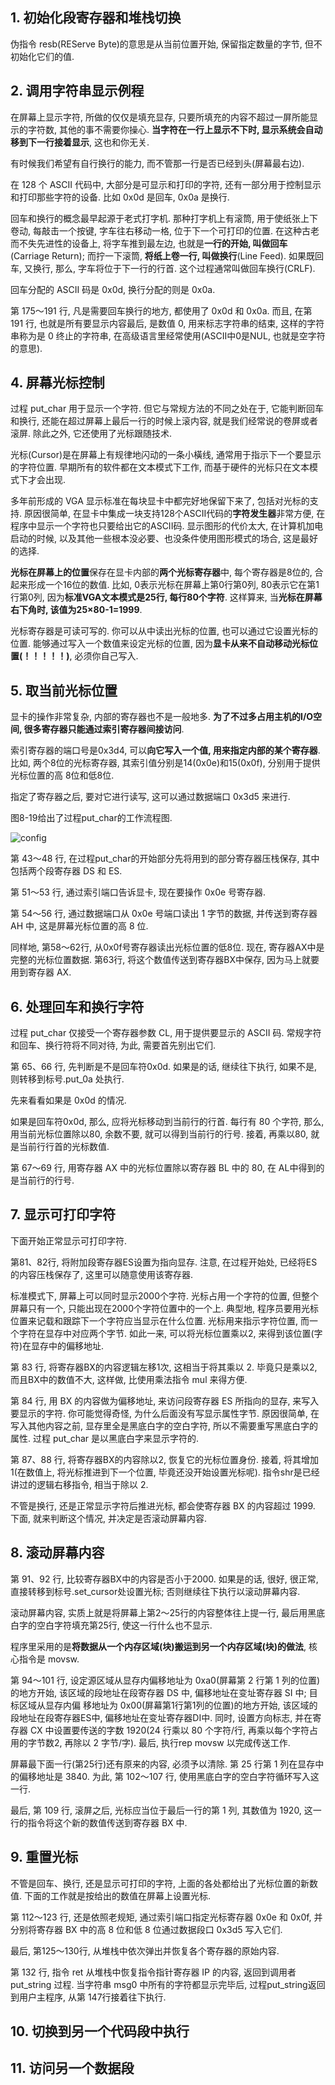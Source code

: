 ## 1. 初始化段寄存器和堆栈切换

伪指令 resb(REServe Byte)的意思是从当前位置开始, 保留指定数量的字节, 但不初始化它们的值. 

## 2. 调用字符串显示例程

在屏幕上显示字符, 所做的仅仅是填充显存, 只要所填充的内容不超过一屏所能显示的字符数, 其他的事不需要你操心. **当字符在一行上显示不下时, 显示系统会自动移到下一行接着显示**, 这也和你无关. 

有时候我们希望有自行换行的能力, 而不管那一行是否已经到头(屏幕最右边). 

在 128 个 ASCII 代码中, 大部分是可显示和打印的字符, 还有一部分用于控制显示和打印那些字符的设备. 比如 0x0d 是回车, 0x0a 是换行. 

回车和换行的概念最早起源于老式打字机. 那种打字机上有滚筒, 用于使纸张上下卷动, 每敲击一个按键, 字车往右移动一格, 位于下一个可打印的位置. 在这种古老而不失先进性的设备上, 将字车推到最左边, 也就是**一行的开始, 叫做回车**(Carriage Return); 而拧一下滚筒, **将纸上卷一行, 叫做换行**(Line Feed). 如果既回车, 又换行, 那么, 字车将位于下一行的行首. 这个过程通常叫做回车换行(CRLF). 

回车分配的 ASCII 码是 0x0d, 换行分配的则是 0x0a. 

第 175～191 行, 凡是需要回车换行的地方, 都使用了 0x0d 和 0x0a. 而且, 在第 191 行, 也就是所有要显示内容最后, 是数值 0, 用来标志字符串的结束, 这样的字符串称为是 0 终止的字符串, 在高级语言里经常使用(ASCII中0是NUL<null>, 也就是空字符的意思). 

## 4. 屏幕光标控制

过程 put_char 用于显示一个字符. 但它与常规方法的不同之处在于, 它能判断回车和换行, 还能在超过屏幕上最后一行的时候上滚内容, 就是我们经常说的卷屏或者滚屏. 除此之外, 它还使用了光标跟随技术. 

光标(Cursor)是在屏幕上有规律地闪动的一条小橫线, 通常用于指示下一个要显示的字符位置. 早期所有的软件都在文本模式下工作, 而基于硬件的光标只在文本模式下才会出现. 

多年前形成的 VGA 显示标准在每块显卡中都完好地保留下来了, 包括对光标的支持. 原因很简单, 在显卡中集成一块支持128个ASCII代码的**字符发生器**非常方便, 在程序中显示一个字符也只要给出它的ASCII码. 显示图形的代价太大, 在计算机加电启动的时候, 以及其他一些根本没必要、也没条件使用图形模式的场合, 这是最好的选择. 

**光标在屏幕上的位置**保存在显卡内部的**两个光标寄存器**中, 每个寄存器是8位的, 合起来形成一个16位的数值. 比如, 0表示光标在屏幕上第0行第0列, 80表示它在第1行第0列, 因为**标准VGA文本模式是25行, 每行80个字符**. 这样算来, 当**光标在屏幕右下角时, 该值为25×80-1=1999**. 

光标寄存器是可读可写的. 你可以从中读出光标的位置, 也可以通过它设置光标的位置. 能够通过写入一个数值来设定光标的位置, 因为**显卡从来不自动移动光标位置(！！！！！)**, 必须你自己写入. 

## 5. 取当前光标位置

显卡的操作非常复杂, 内部的寄存器也不是一般地多. **为了不过多占用主机的I/O空间, 很多寄存器只能通过索引寄存器间接访问**. 

索引寄存器的端口号是0x3d4, 可以**向它写入一个值, 用来指定内部的某个寄存器**. 比如, 两个8位的光标寄存器, 其索引值分别是14(0x0e)和15(0x0f), 分别用于提供光标位置的高 8位和低8位. 

指定了寄存器之后, 要对它进行读写, 这可以通过数据端口 0x3d5 来进行. 

图8-19给出了过程put_char的工作流程图. 

![config](images/13.png)

第 43～48 行, 在过程put_char的开始部分先将用到的部分寄存器压栈保存, 其中包括两个段寄存器 DS 和 ES. 

第 51～53 行, 通过索引端口告诉显卡, 现在要操作 0x0e 号寄存器. 

第 54～56 行, 通过数据端口从 0x0e 号端口读出 1 字节的数据, 并传送到寄存器 AH 中, 
这是屏幕光标位置的高 8 位. 

同样地, 第58～62行, 从0x0f号寄存器读出光标位置的低8位. 现在, 寄存器AX中是完整的光标位置数据. 第63行, 将这个数值传送到寄存器BX中保存, 因为马上就要用到寄存器 AX. 

## 6. 处理回车和换行字符

过程 put_char 仅接受一个寄存器参数 CL, 用于提供要显示的 ASCII 码. 常规字符和回车、换行符将不同对待, 为此, 需要首先别出它们. 

第 65、66 行, 先判断是不是回车符0x0d. 如果是的话, 继续往下执行, 如果不是, 则转移到标号.put_0a 处执行. 

先来看看如果是 0x0d 的情况. 

如果是回车符0x0d, 那么, 应将光标移动到当前行的行首. 每行有 80 个字符, 那么, 用当前光标位置除以80, 余数不要, 就可以得到当前行的行号. 接着, 再乘以80, 就是当前行行首的光标数值. 

第 67～69 行, 用寄存器 AX 中的光标位置除以寄存器 BL 中的 80, 在 AL中得到的是当前行的行号. 

## 7. 显示可打印字符

下面开始正常显示可打印字符. 

第81、82行, 将附加段寄存器ES设置为指向显存. 注意, 在过程开始处, 已经将ES的内容压栈保存了, 这里可以随意使用该寄存器. 

标准模式下, 屏幕上可以同时显示2000个字符. 光标占用一个字符的位置, 但整个屏幕只有一个, 只能出现在2000个字符位置中的一个上. 典型地, 程序员要用光标位置来记载和跟踪下一个字符应当显示在什么位置. 光标用来指示字符位置, 而一个字符在显存中对应两个字节. 如此一来, 可以将光标位置乘以2, 来得到该位置(字符)在显存中的偏移地址. 

第 83 行, 将寄存器BX的内容逻辑左移1次, 这相当于将其乘以 2. 毕竟只是乘以2, 而且BX中的数值不大, 这样做, 比使用乘法指令 mul 来得方便. 

第 84 行, 用 BX 的内容做为偏移地址, 来访问段寄存器 ES 所指向的显存, 来写入要显示的字符. 你可能觉得奇怪, 为什么后面没有写显示属性字节. 原因很简单, 在写入其他内容之前, 显存里全是黑底白字的空白字符, 所以不需要重写黑底白字的属性. 过程 put_char 是以黑底白字来显示字符的. 

第 87、88 行, 将寄存器BX的内容除以2, 恢复它的光标位置身份. 接着, 将其增加1(在数值上, 将光标推进到下一个位置, 毕竟还没开始设置光标呢). 指令shr是已经讲过的逻辑右移指令, 相当于除以 2. 

不管是换行, 还是正常显示字符后推进光标, 都会使寄存器 BX 的内容超过 1999. 下面, 就来判断这个情况, 并决定是否滚动屏幕内容. 

## 8. 滚动屏幕内容

第 91、92 行, 比较寄存器BX中的内容是否小于2000. 如果是的话, 很好, 很正常, 直接转移到标号.set_cursor处设置光标; 否则继续往下执行以滚动屏幕内容. 

滚动屏幕内容, 实质上就是将屏幕上第2～25行的内容整体往上提一行, 最后用黑底白字的空白字符填充第25行, 使这一行什么也不显示. 

程序里采用的是**将数据从一个内存区域(块)搬运到另一个内存区域(块)的做法**, 核心指令是 movsw. 

第 94～101 行, 设定源区域从显存内偏移地址为 0xa0(屏幕第 2 行第 1 列的位置)的地方开始, 该区域的段地址在段寄存器 DS 中, 偏移地址在变址寄存器 SI 中; 目标区域从显存内偏
移地址为 0x00(屏幕第1行第1列的位置)的地方开始, 该区域的段地址在段寄存器ES中, 偏移地址在变址寄存器DI中. 同时, 设置方向标志, 并在寄存器 CX 中设置要传送的字数 1920(24 行乘以 80 个字符/行, 再乘以每个字符占用的字节数2, 再除以 2 字节/字). 最后, 执行rep movsw 以完成传送工作. 

屏幕最下面一行(第25行)还有原来的内容, 必须予以清除. 第 25 行第 1 列在显存中的偏移地址是 3840. 为此, 第 102～107 行, 使用黑底白字的空白字符循环写入这一行. 

最后, 第 109 行, 滚屏之后, 光标应当位于最后一行的第 1 列, 其数值为 1920, 这一行的指令将这个新的数值传送到寄存器 BX 中. 

## 9. 重置光标

不管是回车、换行, 还是显示可打印的字符, 上面的各处都给出了光标位置的新数值. 下面的工作就是按给出的数值在屏幕上设置光标. 

第 112～123 行, 还是依照老规矩, 通过索引端口指定光标寄存器 0x0e 和 0x0f, 并分别将寄存器 BX 中的高 8 位和低 8 位通过数据段口 0x3d5 写入它们. 

最后, 第125～130行, 从堆栈中依次弹出并恢复各个寄存器的原始内容. 

第 132 行, 指令 ret 从堆栈中恢复指令指针寄存器 IP 的内容, 返回到调用者 put\_string 过程. 当字符串 msg0 中所有的字符都显示完毕后, 过程put\_string返回到用户主程序, 从第 147行接着往下执行. 

## 10. 切换到另一个代码段中执行

## 11. 访问另一个数据段